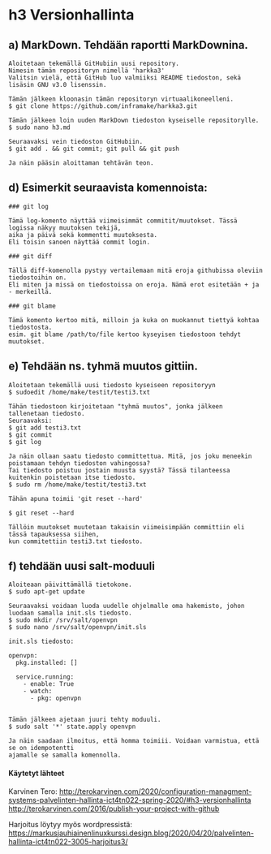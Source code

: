 # h3 Versionhallinta

## a) MarkDown. Tehdään raportti MarkDownina.

	Aloitetaan tekemällä GitHubiin uusi repository. 
	Nimesin tämän repositoryn nimellä 'harkka3'
	Valitsin vielä, että GitHub luo valmiiksi README tiedoston, sekä lisäsin GNU v3.0 lisenssin.

	Tämän jälkeen kloonasin tämän repositoryn virtuaalikoneelleni.
	$ git clone https://github.com/inframake/harkka3.git
	
	Tämän jälkeen loin uuden MarkDown tiedoston kyseiselle repositorylle.
	$ sudo nano h3.md

	Seuraavaksi vein tiedoston GitHubiin.
	$ git add . && git commit; git pull && git push

	Ja näin pääsin aloittaman tehtävän teon.

## d) Esimerkit seuraavista komennoista:

	### git log
	
	Tämä log-komento näyttää viimeisimmät commitit/muutokset. Tässä logissa näkyy muutoksen tekijä,
	aika ja päivä sekä kommentti muutoksesta.
	Eli toisin sanoen näyttää commit login.

	### git diff

	Tällä diff-komenolla pystyy vertailemaan mitä eroja githubissa oleviin tiedostoihin on.
	Eli miten ja missä on tiedostoissa on eroja. Nämä erot esitetään + ja - merkeillä.

	### git blame

	Tämä komento kertoo mitä, milloin ja kuka on muokannut tiettyä kohtaa tiedostosta.
	esim. git blame /path/to/file kertoo kyseyisen tiedostoon tehdyt muutokset.


## e) Tehdään ns. tyhmä muutos gittiin.

	
	Aloitetaan tekemällä uusi tiedosto kyseiseen repositoryyn
	$ sudoedit /home/make/testit/testi3.txt

	Tähän tiedostoon kirjoitetaan "tyhmä muutos", jonka jälkeen tallenetaan tiedosto.
	Seuraavaksi:
	$ git add testi3.txt
	$ git commit
	$ git log

	Ja näin ollaan saatu tiedosto committettua. Mitä, jos joku meneekin poistamaan tehdyn tiedoston vahingossa?
	Tai tiedosto poistuu jostain muusta syystä? Tässä tilanteessa kuitenkin poistetaan itse tiedosto.
	$ sudo rm /home/make/testit/testi3.txt

	Tähän apuna toimii 'git reset --hard'

	$ git reset --hard

	Tällöin muutokset muutetaan takaisin viimeisimpään committiin eli tässä tapauksessa siihen,
	kun commitettiin testi3.txt tiedosto.

 
## f) tehdään uusi salt-moduuli

	Aloiteaan päivittämällä tietokone.
	$ sudo apt-get update

	Seuraavaksi voidaan luoda uudelle ohjelmalle oma hakemisto, johon luodaan samalla init.sls tiedosto.
	$ sudo mkdir /srv/salt/openvpn
	$ sudo nano /srv/salt/openvpn/init.sls

	init.sls tiedosto:

	openvpn:
	  pkg.installed: []
	  
	  service.running:
	    - enable: True
	    - watch:
	      - pkg: openvpn
	  

	Tämän jälkeen ajetaan juuri tehty moduuli.
	$ sudo salt '*' state.apply openvpn

	Ja näin saadaan ilmoitus, että homma toimiii. Voidaan varmistua, että se on idempotentti
	ajamalle se samalla komennolla.


#### Käytetyt lähteet

Karvinen Tero: 
http://terokarvinen.com/2020/configuration-managment-systems-palvelinten-hallinta-ict4tn022-spring-2020/#h3-versionhallinta
http://terokarvinen.com/2016/publish-your-project-with-github

Harjoitus löytyy myös wordpressistä:
https://markusjauhiainenlinuxkurssi.design.blog/2020/04/20/palvelinten-hallinta-ict4tn022-3005-harjoitus3/


